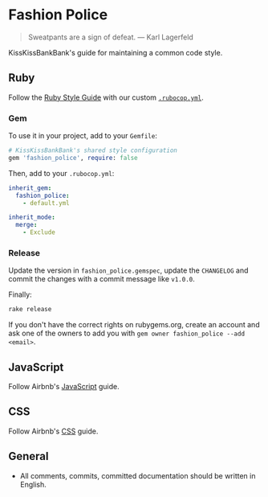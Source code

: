 # Fashion Police

> Sweatpants are a sign of defeat.
> — Karl Lagerfeld

KissKissBankBank's guide for maintaining a common code style.

## Ruby

Follow the [Ruby Style Guide](https://github.com/rubocop-hq/ruby-style-guide)
with our custom
[`.rubocop.yml`](https://github.com/KissKissBankBank/fashion_police/blob/master/.rubocop.yml).

### Gem

To use it in your project, add to your `Gemfile`:

```rb
# KissKissBankBank's shared style configuration
gem 'fashion_police', require: false
```

Then, add to your `.rubocop.yml`:

```yml
inherit_gem:
  fashion_police:
    - default.yml

inherit_mode:
  merge:
    - Exclude
```

### Release

Update the version in `fashion_police.gemspec`, update the `CHANGELOG` and
commit the changes with a commit message like `v1.0.0`.

Finally:

```sh
rake release
````

If you don't have the correct rights on rubygems.org, create an account and ask
one of the owners to add you with `gem owner fashion_police --add <email>`.


## JavaScript

Follow Airbnb's [JavaScript](https://github.com/airbnb/javascript) guide.

## CSS

Follow Airbnb's [CSS](https://github.com/airbnb/css) guide.

## General

- All comments, commits, committed documentation should be written in English.
